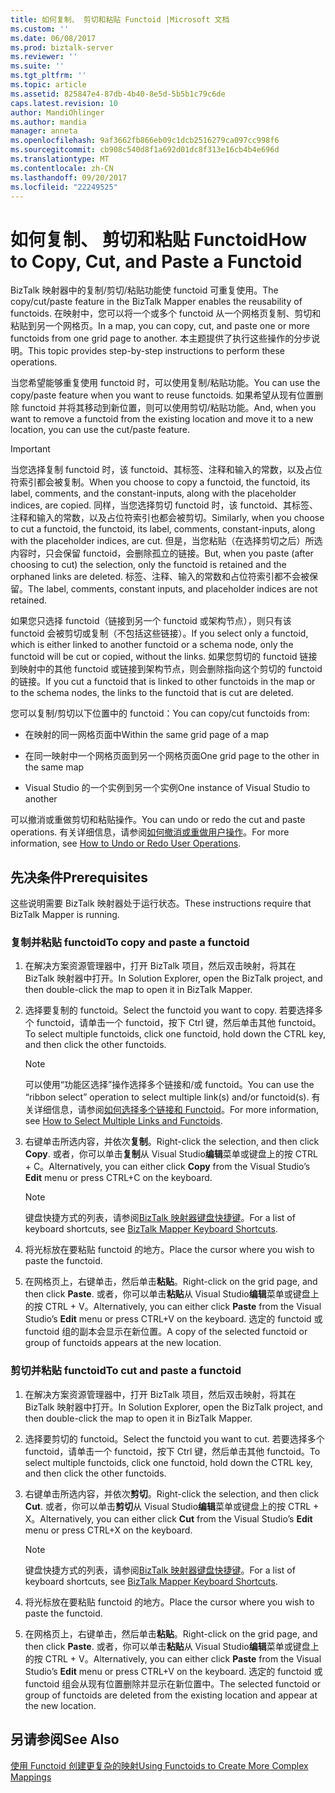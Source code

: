 ```yaml
---
title: 如何复制、 剪切和粘贴 Functoid |Microsoft 文档
ms.custom: ''
ms.date: 06/08/2017
ms.prod: biztalk-server
ms.reviewer: ''
ms.suite: ''
ms.tgt_pltfrm: ''
ms.topic: article
ms.assetid: 825847e4-87db-4b40-8e5d-5b5b1c79c6de
caps.latest.revision: 10
author: MandiOhlinger
ms.author: mandia
manager: anneta
ms.openlocfilehash: 9af3662fb866eb09c1dcb2516279ca097cc998f6
ms.sourcegitcommit: cb908c540d8f1a692d01dc8f313e16cb4b4e696d
ms.translationtype: MT
ms.contentlocale: zh-CN
ms.lasthandoff: 09/20/2017
ms.locfileid: "22249525"
---
```

# <a name="how-to-copy-cut-and-paste-a-functoid"></a><span data-ttu-id="a48bb-102">如何复制、 剪切和粘贴 Functoid</span><span class="sxs-lookup"><span data-stu-id="a48bb-102">How to Copy, Cut, and Paste a Functoid</span></span>
<span data-ttu-id="a48bb-103">BizTalk 映射器中的复制/剪切/粘贴功能使 functoid 可重复使用。</span><span class="sxs-lookup"><span data-stu-id="a48bb-103">The copy/cut/paste feature in the BizTalk Mapper enables the reusability of functoids.</span></span> <span data-ttu-id="a48bb-104">在映射中，您可以将一个或多个 functoid 从一个网格页复制、剪切和粘贴到另一个网格页。</span><span class="sxs-lookup"><span data-stu-id="a48bb-104">In a map, you can copy, cut, and paste one or more functoids from one grid page to another.</span></span> <span data-ttu-id="a48bb-105">本主题提供了执行这些操作的分步说明。</span><span class="sxs-lookup"><span data-stu-id="a48bb-105">This topic provides step-by-step instructions to perform these operations.</span></span>  
  
 <span data-ttu-id="a48bb-106">当您希望能够重复使用 functoid 时，可以使用复制/粘贴功能。</span><span class="sxs-lookup"><span data-stu-id="a48bb-106">You can use the copy/paste feature when you want to reuse functoids.</span></span> <span data-ttu-id="a48bb-107">如果希望从现有位置删除 functoid 并将其移动到新位置，则可以使用剪切/粘贴功能。</span><span class="sxs-lookup"><span data-stu-id="a48bb-107">And, when you want to remove a functoid from the existing location and move it to a new location, you can use the cut/paste feature.</span></span>  
  
> [!IMPORTANT]
>  <span data-ttu-id="a48bb-108">当您选择复制 functoid 时，该 functoid、其标签、注释和输入的常数，以及占位符索引都会被复制。</span><span class="sxs-lookup"><span data-stu-id="a48bb-108">When you choose to copy a functoid, the functoid, its label, comments, and the constant-inputs, along with the placeholder indices, are copied.</span></span> <span data-ttu-id="a48bb-109">同样，当您选择剪切 functoid 时，该 functoid、其标签、注释和输入的常数，以及占位符索引也都会被剪切。</span><span class="sxs-lookup"><span data-stu-id="a48bb-109">Similarly, when you choose to cut a functoid, the functoid, its label, comments, constant-inputs, along with the placeholder indices, are cut.</span></span> <span data-ttu-id="a48bb-110">但是，当您粘贴（在选择剪切之后）所选内容时，只会保留 functoid，会删除孤立的链接。</span><span class="sxs-lookup"><span data-stu-id="a48bb-110">But, when you paste (after choosing to cut) the selection, only the functoid is retained and the orphaned links are deleted.</span></span> <span data-ttu-id="a48bb-111">标签、注释、输入的常数和占位符索引都不会被保留。</span><span class="sxs-lookup"><span data-stu-id="a48bb-111">The label, comments, constant inputs, and placeholder indices are not retained.</span></span>  
  
 <span data-ttu-id="a48bb-112">如果您只选择 functoid（链接到另一个 functoid 或架构节点），则只有该 functoid 会被剪切或复制（不包括这些链接）。</span><span class="sxs-lookup"><span data-stu-id="a48bb-112">If you select only a functoid, which is either linked to another functoid or a schema node, only the functoid will be cut or copied, without the links.</span></span> <span data-ttu-id="a48bb-113">如果您剪切的 functoid 链接到映射中的其他 functoid 或链接到架构节点，则会删除指向这个剪切的 functoid 的链接。</span><span class="sxs-lookup"><span data-stu-id="a48bb-113">If you cut a functoid that is linked to other functoids in the map or to the schema nodes, the links to the functoid that is cut are deleted.</span></span>  
  
 <span data-ttu-id="a48bb-114">您可以复制/剪切以下位置中的 functoid：</span><span class="sxs-lookup"><span data-stu-id="a48bb-114">You can copy/cut functoids from:</span></span>  
  
-   <span data-ttu-id="a48bb-115">在映射的同一网格页面中</span><span class="sxs-lookup"><span data-stu-id="a48bb-115">Within the same grid page of a map</span></span>  
  
-   <span data-ttu-id="a48bb-116">在同一映射中一个网格页面到另一个网格页面</span><span class="sxs-lookup"><span data-stu-id="a48bb-116">One grid page to the other in the same map</span></span>  
  
-   <span data-ttu-id="a48bb-117">Visual Studio 的一个实例到另一个实例</span><span class="sxs-lookup"><span data-stu-id="a48bb-117">One instance of Visual Studio to another</span></span>  
  
 <span data-ttu-id="a48bb-118">可以撤消或重做剪切和粘贴操作。</span><span class="sxs-lookup"><span data-stu-id="a48bb-118">You can undo or redo the cut and paste operations.</span></span> <span data-ttu-id="a48bb-119">有关详细信息，请参阅[如何撤消或重做用户操作](../core/how-to-undo-or-redo-user-operations.md)。</span><span class="sxs-lookup"><span data-stu-id="a48bb-119">For more information, see [How to Undo or Redo User Operations](../core/how-to-undo-or-redo-user-operations.md).</span></span>  
  
## <a name="prerequisites"></a><span data-ttu-id="a48bb-120">先决条件</span><span class="sxs-lookup"><span data-stu-id="a48bb-120">Prerequisites</span></span>  
 <span data-ttu-id="a48bb-121">这些说明需要 BizTalk 映射器处于运行状态。</span><span class="sxs-lookup"><span data-stu-id="a48bb-121">These instructions require that BizTalk Mapper is running.</span></span>  
  
### <a name="to-copy-and-paste-a-functoid"></a><span data-ttu-id="a48bb-122">复制并粘贴 functoid</span><span class="sxs-lookup"><span data-stu-id="a48bb-122">To copy and paste a functoid</span></span>  
  
1.  <span data-ttu-id="a48bb-123">在解决方案资源管理器中，打开 BizTalk 项目，然后双击映射，将其在 BizTalk 映射器中打开。</span><span class="sxs-lookup"><span data-stu-id="a48bb-123">In Solution Explorer, open the BizTalk project, and then double-click the map to open it in BizTalk Mapper.</span></span>  
  
2.  <span data-ttu-id="a48bb-124">选择要复制的 functoid。</span><span class="sxs-lookup"><span data-stu-id="a48bb-124">Select the functoid you want to copy.</span></span> <span data-ttu-id="a48bb-125">若要选择多个 functoid，请单击一个 functoid，按下 Ctrl 键，然后单击其他 functoid。</span><span class="sxs-lookup"><span data-stu-id="a48bb-125">To select multiple functoids, click one functoid, hold down the CTRL key, and then click the other functoids.</span></span>  
  
    > [!NOTE]
    >  <span data-ttu-id="a48bb-126">可以使用“功能区选择”操作选择多个链接和/或 functoid。</span><span class="sxs-lookup"><span data-stu-id="a48bb-126">You can use the “ribbon select” operation to select multiple link(s) and/or functoid(s).</span></span> <span data-ttu-id="a48bb-127">有关详细信息，请参阅[如何选择多个链接和 Functoid](../core/how-to-select-multiple-links-and-functoids.md)。</span><span class="sxs-lookup"><span data-stu-id="a48bb-127">For more information, see [How to Select Multiple Links and Functoids](../core/how-to-select-multiple-links-and-functoids.md).</span></span>  
  
3.  <span data-ttu-id="a48bb-128">右键单击所选内容，并依次**复制**。</span><span class="sxs-lookup"><span data-stu-id="a48bb-128">Right-click the selection, and then click **Copy**.</span></span> <span data-ttu-id="a48bb-129">或者，你可以单击**复制**从 Visual Studio**编辑**菜单或键盘上的按 CTRL + C。</span><span class="sxs-lookup"><span data-stu-id="a48bb-129">Alternatively, you can either click **Copy** from the Visual Studio’s **Edit** menu or press CTRL+C on the keyboard.</span></span>  
  
    > [!NOTE]
    >  <span data-ttu-id="a48bb-130">键盘快捷方式的列表，请参阅[BizTalk 映射器键盘快捷键](../core/biztalk-mapper-keyboard-shortcuts.md)。</span><span class="sxs-lookup"><span data-stu-id="a48bb-130">For a list of keyboard shortcuts, see [BizTalk Mapper Keyboard Shortcuts](../core/biztalk-mapper-keyboard-shortcuts.md).</span></span>  
  
4.  <span data-ttu-id="a48bb-131">将光标放在要粘贴 functoid 的地方。</span><span class="sxs-lookup"><span data-stu-id="a48bb-131">Place the cursor where you wish to paste the functoid.</span></span>  
  
5.  <span data-ttu-id="a48bb-132">在网格页上，右键单击，然后单击**粘贴**。</span><span class="sxs-lookup"><span data-stu-id="a48bb-132">Right-click on the grid page, and then click **Paste**.</span></span> <span data-ttu-id="a48bb-133">或者，你可以单击**粘贴**从 Visual Studio**编辑**菜单或键盘上的按 CTRL + V。</span><span class="sxs-lookup"><span data-stu-id="a48bb-133">Alternatively, you can either click **Paste** from the Visual Studio’s **Edit** menu or press CTRL+V on the keyboard.</span></span> <span data-ttu-id="a48bb-134">选定的 functoid 或 functoid 组的副本会显示在新位置。</span><span class="sxs-lookup"><span data-stu-id="a48bb-134">A copy of the selected functoid or group of functoids appears at the new location.</span></span>  
  
### <a name="to-cut-and-paste-a-functoid"></a><span data-ttu-id="a48bb-135">剪切并粘贴 functoid</span><span class="sxs-lookup"><span data-stu-id="a48bb-135">To cut and paste a functoid</span></span>  
  
1.  <span data-ttu-id="a48bb-136">在解决方案资源管理器中，打开 BizTalk 项目，然后双击映射，将其在 BizTalk 映射器中打开。</span><span class="sxs-lookup"><span data-stu-id="a48bb-136">In Solution Explorer, open the BizTalk project, and then double-click the map to open it in BizTalk Mapper.</span></span>  
  
2.  <span data-ttu-id="a48bb-137">选择要剪切的 functoid。</span><span class="sxs-lookup"><span data-stu-id="a48bb-137">Select the functoid you want to cut.</span></span> <span data-ttu-id="a48bb-138">若要选择多个 functoid，请单击一个 functoid，按下 Ctrl 键，然后单击其他 functoid。</span><span class="sxs-lookup"><span data-stu-id="a48bb-138">To select multiple functoids, click one functoid, hold down the CTRL key, and then click the other functoids.</span></span>  
  
3.  <span data-ttu-id="a48bb-139">右键单击所选内容，并依次**剪切**。</span><span class="sxs-lookup"><span data-stu-id="a48bb-139">Right-click the selection, and then click **Cut**.</span></span> <span data-ttu-id="a48bb-140">或者，你可以单击**剪切**从 Visual Studio**编辑**菜单或键盘上的按 CTRL + X。</span><span class="sxs-lookup"><span data-stu-id="a48bb-140">Alternatively, you can either click **Cut** from the Visual Studio’s **Edit** menu or press CTRL+X on the keyboard.</span></span>  
  
    > [!NOTE]
    >  <span data-ttu-id="a48bb-141">键盘快捷方式的列表，请参阅[BizTalk 映射器键盘快捷键](../core/biztalk-mapper-keyboard-shortcuts.md)。</span><span class="sxs-lookup"><span data-stu-id="a48bb-141">For a list of keyboard shortcuts, see [BizTalk Mapper Keyboard Shortcuts](../core/biztalk-mapper-keyboard-shortcuts.md).</span></span>  
  
4.  <span data-ttu-id="a48bb-142">将光标放在要粘贴 functoid 的地方。</span><span class="sxs-lookup"><span data-stu-id="a48bb-142">Place the cursor where you wish to paste the functoid.</span></span>  
  
5.  <span data-ttu-id="a48bb-143">在网格页上，右键单击，然后单击**粘贴**。</span><span class="sxs-lookup"><span data-stu-id="a48bb-143">Right-click on the grid page, and then click **Paste**.</span></span> <span data-ttu-id="a48bb-144">或者，你可以单击**粘贴**从 Visual Studio**编辑**菜单或键盘上的按 CTRL + V。</span><span class="sxs-lookup"><span data-stu-id="a48bb-144">Alternatively, you can either click **Paste** from the Visual Studio’s **Edit** menu or press CTRL+V on the keyboard.</span></span> <span data-ttu-id="a48bb-145">选定的 functoid 或 functoid 组会从现有位置删除并显示在新位置中。</span><span class="sxs-lookup"><span data-stu-id="a48bb-145">The selected functoid or group of functoids are deleted from the existing location and appear at the new location.</span></span>  
  
## <a name="see-also"></a><span data-ttu-id="a48bb-146">另请参阅</span><span class="sxs-lookup"><span data-stu-id="a48bb-146">See Also</span></span>  
 [<span data-ttu-id="a48bb-147">使用 Functoid 创建更复杂的映射</span><span class="sxs-lookup"><span data-stu-id="a48bb-147">Using Functoids to Create More Complex Mappings</span></span>](../core/using-functoids-to-create-more-complex-mappings.md)